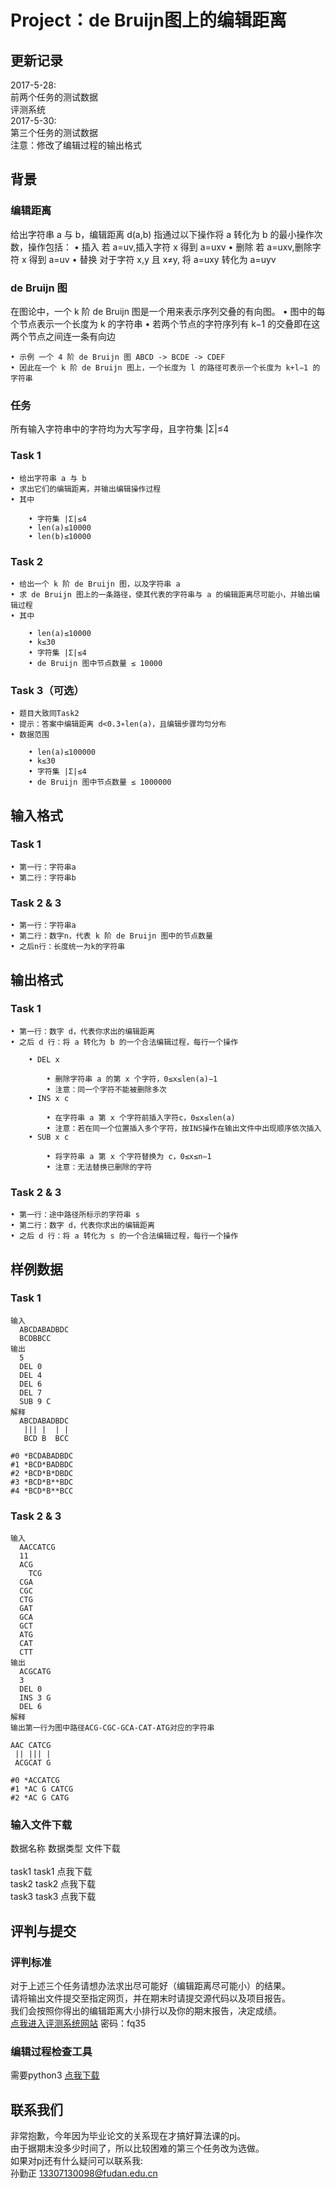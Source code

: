 # Project：de Bruijn图上的编辑距离
## 更新记录
2017-5-28:<br>
前两个任务的测试数据<br>
评测系统<br>
2017-5-30:<br>
第三个任务的测试数据<br>
注意：修改了编辑过程的输出格式<br> 

## 背景
### 编辑距离
给出字符串 a 与 b，编辑距离 d(a,b) 指通过以下操作将 a 转化为 b 的最小操作次数，操作包括： 
	• 插入 若 a=uv,插入字符 x 得到 a=uxv
	• 删除 若 a=uxv,删除字符 x 得到 a=uv
	• 替换 对于字符 x,y 且 x≠y, 将 a=uxy 转化为 a=uyv
### de Bruijn 图
在图论中，一个 k 阶 de Bruijn 图是一个用来表示序列交叠的有向图。 
	• 图中的每个节点表示一个长度为 k 的字符串
	• 若两个节点的字符序列有 k−1 的交叠即在这两个节点之间连一条有向边 
	
	• 示例 一个 4 阶 de Bruijn 图 ABCD -> BCDE -> CDEF
	• 因此在一个 k 阶 de Bruijn 图上，一个长度为 l 的路径可表示一个长度为 k+l−1 的字符串

### 任务
所有输入字符串中的字符均为大写字母，且字符集 |Σ|≤4 
### Task 1
	• 给出字符串 a 与 b
	• 求出它们的编辑距离，并输出编辑操作过程
	• 其中 
	
		• 字符集 |Σ|≤4
		• len(a)≤10000
		• len(b)≤10000
### Task 2
	• 给出一个 k 阶 de Bruijn 图，以及字符串 a
	• 求 de Bruijn 图上的一条路径，使其代表的字符串与 a 的编辑距离尽可能小，并输出编辑过程
	• 其中 
	
		• len(a)≤10000
		• k≤30
		• 字符集 |Σ|≤4
		• de Bruijn 图中节点数量 ≤ 10000
### Task 3（可选）
	• 题目大致同Task2
	• 提示：答案中编辑距离 d<0.3∗len(a)，且编辑步骤均匀分布
	• 数据范围 
	
		• len(a)≤100000
		• k≤30
		• 字符集 |Σ|≤4
		• de Bruijn 图中节点数量 ≤ 1000000

## 输入格式
### Task 1
	• 第一行：字符串a
	• 第二行：字符串b
### Task 2 & 3
	• 第一行：字符串a
	• 第二行：数字n，代表 k 阶 de Bruijn 图中的节点数量
	• 之后n行：长度统一为k的字符串

## 输出格式
### Task 1
	• 第一行：数字 d，代表你求出的编辑距离
	• 之后 d 行：将 a 转化为 b 的一个合法编辑过程，每行一个操作 
	
		• DEL x 
		
			• 删除字符串 a 的第 x 个字符，0≤x≤len(a)−1 
			• 注意：同一个字符不能被删除多次 
		• INS x c 
		
			• 在字符串 a 第 x 个字符前插入字符c，0≤x≤len(a)
			• 注意：若在同一个位置插入多个字符，按INS操作在输出文件中出现顺序依次插入 
		• SUB x c 
		
			• 将字符串 a 第 x 个字符替换为 c，0≤x≤n−1 
			• 注意：无法替换已删除的字符 
### Task 2 & 3
	• 第一行：途中路径所标示的字符串 s
	• 第二行：数字 d，代表你求出的编辑距离
	• 之后 d 行：将 a 转化为 s 的一个合法编辑过程，每行一个操作

## 样例数据
### Task 1
```
输入
  ABCDABADBDC
  BCDBBCC 
输出
  5
  DEL 0
  DEL 4
  DEL 6
  DEL 7
  SUB 9 C 
解释
  ABCDABADBDC
   ||| |  | |
   BCD B  BCC

#0 *BCDABADBDC
#1 *BCD*BADBDC
#2 *BCD*B*DBDC
#3 *BCD*B**BDC
#4 *BCD*B**BCC 
```
### Task 2 & 3
```
输入
  AACCATCG
  11
  ACG
	TCG
  CGA
  CGC
  CTG
  GAT
  GCA
  GCT
  ATG
  CAT
  CTT 
输出
  ACGCATG
  3
  DEL 0
  INS 3 G
  DEL 6 
解释
输出第一行为图中路径ACG-CGC-GCA-CAT-ATG对应的字符串

AAC CATCG
 || ||| |
 ACGCAT G

#0 *ACCATCG
#1 *AC G CATCG
#2 *AC G CATG 
```

### 输入文件下载
数据名称 数据类型 文件下载<br>		
task1	task1	点我下载<br>
task2	task2	点我下载<br>
task3	task3	点我下载<br>

## 评判与提交
### 评判标准
对于上述三个任务请想办法求出尽可能好（编辑距离尽可能小）的结果。<br>
请将输出文件提交至指定网页，并在期末时请提交源代码以及项目报告。<br>
我们会按照你得出的编辑距离大小排行以及你的期末报告，决定成绩。 <br>
[点我进入评测系统网站](http://datamining-iip.fudan.edu.cn/ppts/algo/pj2017/login.html) 
密码：fq35
### 编辑过程检查工具
需要python3 
[点我下载](http://datamining-iip.fudan.edu.cn/ppts/algo/pj2017/tools/judge.zip) 

## 联系我们
非常抱歉，今年因为毕业论文的关系现在才搞好算法课的pj。<br> 
由于据期末没多少时间了，所以比较困难的第三个任务改为选做。<br>
如果对pj还有什么疑问可以联系我: <br>
孙勤正 13307130098@fudan.edu.cn 

